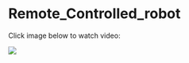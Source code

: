 # Remote_Controlled_robot

Click image below to watch video:

[![](https://github.com/mukulkant-mikemighty/Remote_Controlled_robot/assets/54433438/0b4f1b05-670d-4064-bc16-e217bfe70436)](https://www.youtube.com/embed/a--l8EBel-M)
